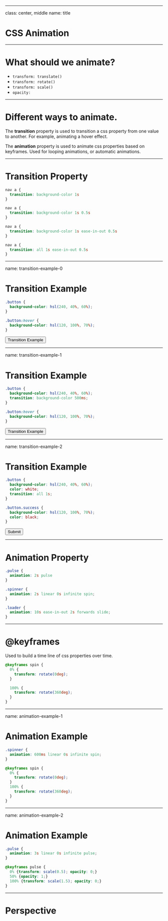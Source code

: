 
---

class: center, middle
name: title

# CSS Animation

---

# What should we animate?

- `transform: translate()`
- `transform: rotate()`
- `transform: scale()`
- `opacity:`

---

# Different ways to animate.

The **transition** property is used to transition a css property from one value
to another. For example, animating a hover effect.

The **animation** property is used to animate css properties based on keyframes.
Used for looping animations, or automatic animations.

---

# Transition Property

```css
nav a {
  transition: background-color 1s
}
```

```css
nav a {
  transition: background-color 1s 0.5s
}
```

```css
nav a {
  transition: background-color 1s ease-in-out 0.5s
}
```

```css
nav a {
  transition: all 1s ease-in-out 0.5s
}
```

---

name: transition-example-0

# Transition Example

```css
.button {
  background-color: hsl(240, 40%, 60%);
}

.button:hover {
  background-color: hsl(120, 100%, 70%);
}
```

<div class="button-container">
  <button class="button">Transition Example</button>
</div>

---

name: transition-example-1

# Transition Example

```css
.button {
  background-color: hsl(240, 40%, 60%);
  transition: background-color 500ms;
}

.button:hover {
  background-color: hsl(120, 100%, 70%);
}
```

<div class="button-container">
  <button class="button">Transition Example</button>
</div>

---

name: transition-example-2

# Transition Example

```css
.button {
  background-color: hsl(240, 40%, 60%);
  color: white;
  transition: all 1s;
}

.button.success {
  background-color: hsl(120, 100%, 70%);
  color: black;
}
```

<div class="button-container">
  <button id="transition-example-2-button" class="button">Submit</button>
</div>

---

# Animation Property

```css
.pulse {
  animation: 2s pulse
}
```

```css
.spinner {
  animation: 2s linear 0s infinite spin;
}
```

```css
.loader {
  animation: 10s ease-in-out 2s forwards slide;
}
```

---

# @keyframes

Used to build a time line of css properties over time.

```css
@keyframes spin {
  0% {
    transform: rotate(0deg);
  }

  100% {
    transform: rotate(360deg);
  }
}
```

---

name: animation-example-1

# Animation Example

```css
.spinner {
  animation: 600ms linear 0s infinite spin;
}

@keyframes spin {
  0% {
    transform: rotate(0deg);
  }
  100% {
    transform: rotate(360deg);
  }
}
```

<div class="spinner-container">
  <div class="spinner"></div>
</div>

---

name: animation-example-2

# Animation Example

```css
.pulse {
  animation: 3s linear 0s infinite pulse;
}

@keyframes pulse {
  0% {transform: scale(0.5); opacity: 0;}
  50% {opacity: 1;}
  100% {transform: scale(1.5); opacity: 0;}
}
```

<div class="pulse-container">
  <div class="pulse"></div>
</div>

---

# Perspective

